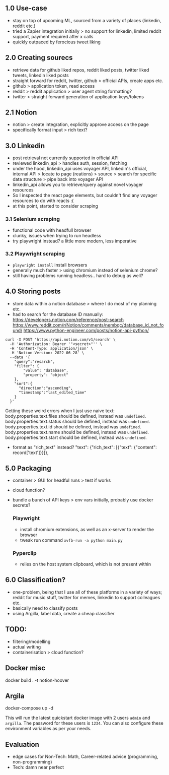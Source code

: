 ## 1.0 Use-case
- stay on top of upcoming ML, sourced from a variety of places (linkedin, reddit etc.)
- tried a Zapier integration initially > no support for linkedin, limited reddit support, payment required after x calls
- quickly outpaced by ferocious tweet liking

## 2.0 Creating sourecs
- retrieve data for github liked repos, reddit liked posts, twitter liked tweets, linkedin liked posts
- straight forward for reddit, twitter, github > official APIs, create apps etc.
- github > application token, read access
- reddit > reddit application > user agent string formatting?
- twitter > straight forward generation of application keys/tokens

## 2.1 Notion
- notion > create integration, explicitly approve access on the page
- specifically format input > rich text?

## 3.0 Linkedin
- post retrieval not currently supported in official API
- reviewed linkedin_api > handles auth, session, fetching
- under the hood, linkedin_api uses voyager API, linkedin's official, internal API > locate to page (reations) > source > search for specific data structure > pipe back into voyager API
- linkedin_api allows you to retrieve/query against novel voyager resources
- So I inspected the react page elements, but couldn't find any voyager resources to do with reacts :(
- at this point, started to consider scraping

### 3.1 Selenium scraping
- functional code with headfull browser
- clunky, issues when trying to run headless
- try playwright instead? a little more modern, less imperative

### 3.2 Playwright scraping
- `playwright install` install browsers
- generally much faster > using chromium instead of selenium chrome?
- still having problems running headless.. hard to debug as well?

## 4.0 Storing posts
- store data within a notion database > where I do most of my planning etc.
- had to search for the database ID manually:
https://developers.notion.com/reference/post-search
https://www.reddit.com/r/Notion/comments/nembqc/database_id_not_found/
https://www.python-engineer.com/posts/notion-api-python/

```
curl -X POST 'https://api.notion.com/v1/search' \
  -H 'Authorization: Bearer '"<secret>"'' \
  -H 'Content-Type: application/json' \
  -H 'Notion-Version: 2022-06-28' \
  --data '{
    "query":"resarch",
    "filter": {
        "value": "database",
        "property": "object"
    },
    "sort":{
      "direction":"ascending",
      "timestamp":"last_edited_time"
    }
  }'
```

Getting these weird errors when I just use naive text:
    body.properties.text.files should be defined, instead was `undefined`.
    body.properties.text.status should be defined, instead was `undefined`.
    body.properties.text.id should be defined, instead was `undefined`.
    body.properties.text.name should be defined, instead was `undefined`.
    body.properties.text.start should be defined, instead was `undefined`.
- format as "rich_text" instead?
    "text": {"rich_text": [{"text": {"content": record['text']}}]},

## 5.0 Packaging
- container > GUI for headful runs > test if works
- cloud function?
- bundle a bunch of API keys > env vars initially, probably use docker secrets?

  ### Playwright
  - install chromium extensions, as well as an x-server to render the browser
  - tweak run command `xvfb-run -a python main.py`

  ### Pyperclip
  - relies on the host system clipboard, which is not present within

## 6.0 Classification?
- one-problem, being that I use all of these platforms in a variety of ways; reddit for music stuff, twitter for memes, linkedin to support colleagues etc.
- basically need to classify posts
- using Argilla, label data, create a cheap classifier

## TODO:
- filtering/modelling
- actual writing
- containerisation > cloud function?

## Docker misc
docker build . -t notion-hoover

## Argila
docker-compose up -d

This will run the latest quickstart docker image with 2 users `admin` and `argilla`. The password for these users is `1234`. You can also configure these environment variables as per your needs.

## Evaluation
- edge cases for Non-Tech: Math, Career-related advice (programming, non-programming)
- Tech: damn near perfect